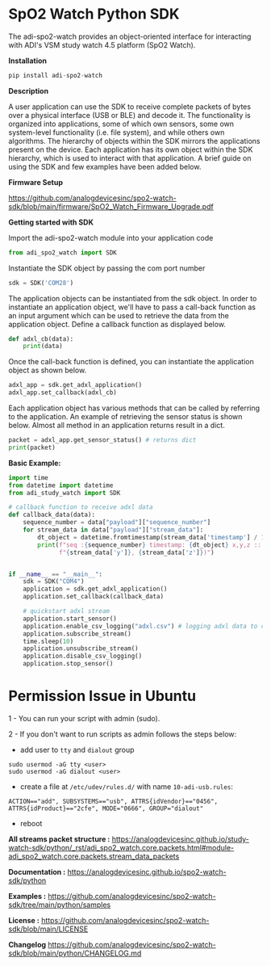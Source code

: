 # SpO2 Watch Python SDK

The adi-spo2-watch provides an object-oriented interface for interacting with ADI's VSM study watch 4.5 platform (SpO2 Watch).

**Installation**

```python
pip install adi-spo2-watch
```
**Description**

A user application can use the SDK to receive complete packets of bytes over a physical interface (USB or BLE) and
decode it. The functionality is organized into applications, some of which own sensors, some own system-level
functionality (i.e. file system), and while others own algorithms. The hierarchy of objects within the SDK mirrors the
applications present on the device. Each application has its own object within the SDK hierarchy, which is used to
interact with that application. A brief guide on using the SDK and few examples have been added below.

**Firmware Setup**

https://github.com/analogdevicesinc/spo2-watch-sdk/blob/main/firmware/SpO2_Watch_Firmware_Upgrade.pdf

**Getting started with SDK**

Import the adi-spo2-watch module into your application code
```python
from adi_spo2_watch import SDK
```
Instantiate the SDK object by passing the com port number
```python
sdk = SDK('COM28')
```
The application objects can be instantiated from the sdk object. In order to instantiate an application object, we'll
have to pass a call-back function as an input argument which can be used to retrieve the data from the application
object. Define a callback function as displayed below.
```python
def adxl_cb(data):
    print(data)
```
Once the call-back function is defined, you can instantiate the application object as shown below.
```python
adxl_app = sdk.get_adxl_application()
adxl_app.set_callback(adxl_cb)
```
Each application object has various methods that can be called by referring to the application. An example of retrieving
the sensor status is shown below. Almost all method in an application returns result in a dict.

```python
packet = adxl_app.get_sensor_status() # returns dict
print(packet)
```

**Basic Example:**

```python
import time
from datetime import datetime
from adi_study_watch import SDK

# callback function to receive adxl data
def callback_data(data):
    sequence_number = data["payload"]["sequence_number"]
    for stream_data in data["payload"]["stream_data"]:
        dt_object = datetime.fromtimestamp(stream_data['timestamp'] / 1000)  # convert timestamp from ms to sec.
        print(f"seq :{sequence_number} timestamp: {dt_object} x,y,z :: ({stream_data['x']}, "
              f"{stream_data['y']}, {stream_data['z']})")


if __name__ == "__main__":
    sdk = SDK("COM4")
    application = sdk.get_adxl_application()
    application.set_callback(callback_data)

    # quickstart adxl stream
    application.start_sensor()
    application.enable_csv_logging("adxl.csv") # logging adxl data to csv file
    application.subscribe_stream()
    time.sleep(10)
    application.unsubscribe_stream()
    application.disable_csv_logging()
    application.stop_sensor()
```

# Permission Issue in Ubuntu

1 - You can run your script with admin (sudo).

2 - If you don't want to run scripts as admin follows the steps below:

- add user to `tty` and `dialout` group

```
sudo usermod -aG tty <user>
sudo usermod -aG dialout <user>
```
- create a file at `/etc/udev/rules.d/` with name `10-adi-usb.rules`:
```
ACTION=="add", SUBSYSTEMS=="usb", ATTRS{idVendor}=="0456", ATTRS{idProduct}=="2cfe", MODE="0666", GROUP="dialout"
```
- reboot

**All streams packet structure :**
https://analogdevicesinc.github.io/study-watch-sdk/python/_rst/adi_spo2_watch.core.packets.html#module-adi_spo2_watch.core.packets.stream_data_packets

**Documentation :**
https://analogdevicesinc.github.io/spo2-watch-sdk/python

**Examples :**
https://github.com/analogdevicesinc/spo2-watch-sdk/tree/main/python/samples

**License :**
https://github.com/analogdevicesinc/spo2-watch-sdk/blob/main/LICENSE

**Changelog**
https://github.com/analogdevicesinc/spo2-watch-sdk/blob/main/python/CHANGELOG.md

